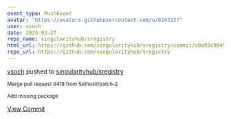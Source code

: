 ```yaml
---
event_type: PushEvent
avatar: "https://avatars.githubusercontent.com/u/814322?"
user: vsoch
date: 2023-03-27
repo_name: singularityhub/sregistry
html_url: https://github.com/singularityhub/sregistry/commit/c0a03c90491fafec6735941b1634b2c839c62263
repo_url: https://github.com/singularityhub/sregistry
---
```


<a href='https://github.com/vsoch' target='_blank'>vsoch</a> pushed to <a href='https://github.com/singularityhub/sregistry' target='_blank'>singularityhub/sregistry</a>

<small>Merge pull request #418 from SethosII/patch-2

Add missing package</small>

<a href='https://github.com/singularityhub/sregistry/commit/c0a03c90491fafec6735941b1634b2c839c62263' target='_blank'>View Commit</a>